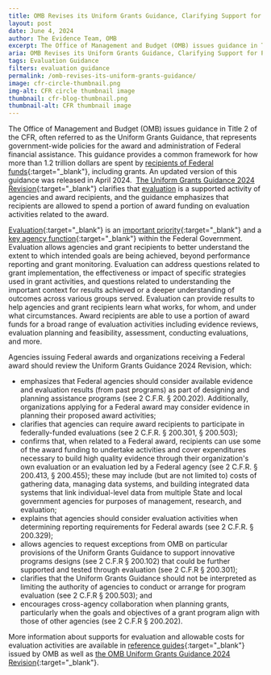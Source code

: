```yaml
---
title: OMB Revises its Uniform Grants Guidance, Clarifying Support for Program Evaluation
layout: post
date: June 4, 2024
author: The Evidence Team, OMB
excerpt: The Office of Management and Budget (OMB) issues guidance in Title 2 of the CFR, often referred to as the Uniform Grants Guidance...
aria: OMB Revises its Uniform Grants Guidance, Clarifying Support for Program Evaluation
tags: Evaluation Guidance
filters: evaluation guidance
permalink: /omb-revises-its-uniform-grants-guidance/
image: cfr-circle-thumbnail.png
img-alt: CFR circle thumbnail image
thumbnail: cfr-blog-thumbnail.png
thumbnail-alt: CFR thumbnail image
---
```


The Office of Management and Budget (OMB) issues guidance in Title 2 of the CFR, often referred to as the Uniform Grants Guidance, that represents government-wide policies for the award and administration of Federal financial assistance. This guidance provides a common framework for how more than 1.2 trillion dollars are spent by [recipients of Federal funds](https://www.cfo.gov/assets/files/Final%202%20CFR%20Guidance%20-%204.3.2024%20-%20Pre-Publication%20Version.pdf#page=384){:target="_blank"}, including grants. An updated version of this guidance was released in April 2024.  [The Uniform Grants Guidance 2024 Revision](https://www.cfo.gov/resources/uniform-guidance/){:target="_blank"} clarifies that <a href="https://www.cfo.gov/assets/files/Uniform%20Guidance%20_Reference%20Guides%20FINAL%204-2024.pdf" aria-label="Evidence-Based Policymaking: Learning Agendas and Annual Evaluation Plans" target="_blank">evaluation</a> is a supported activity of agencies and award recipients, and the guidance emphasizes that recipients are allowed to spend a portion of award funding on evaluation activities related to the award.

[Evaluation](https://www.whitehouse.gov/wp-content/uploads/2021/06/M-21-27.pdf#page=23){:target="_blank"} is an [important priority](https://www.whitehouse.gov/briefing-room/presidential-actions/2021/01/27/memorandum-on-restoring-trust-in-government-through-scientific-integrity-and-evidence-based-policymaking/){:target="_blank"} and a [key agency function](https://www.whitehouse.gov/wp-content/uploads/2021/06/M-21-27.pdf#page=13){:target="_blank"} within the Federal Government. Evaluation allows agencies and grant recipients to better understand the extent to which intended goals are being achieved, beyond performance reporting and grant monitoring. Evaluation can address questions related to grant implementation, the effectiveness or impact of specific strategies used in grant activities, and questions related to understanding the important context for results achieved or a deeper understanding of outcomes across various groups served. Evaluation can provide results to help agencies and grant recipients learn what works, for whom, and under what circumstances. Award recipients are able to use a portion of award funds for a broad range of evaluation activities including evidence reviews, evaluation planning and feasibility, assessment, conducting evaluations, and more.

Agencies issuing Federal awards and organizations receiving a Federal award should review the Uniform Grants Guidance 2024 Revision, which:

- emphasizes that Federal agencies should consider available evidence and evaluation results (from past programs) as part of designing and planning assistance programs (see 2 C.F.R. § 200.202). Additionally, organizations applying for a Federal award may consider evidence in planning their proposed award activities;
- clarifies that agencies can require award recipients to participate in federally-funded evaluations (see 2 C.F.R. § 200.301, § 200.503);
- confirms that, when related to a Federal award, recipients can use some of the award funding to undertake activities and cover expenditures necessary to build high quality evidence through their organization's own evaluation or an evaluation led by a Federal agency (see 2 C.F.R. § 200.413, § 200.455); these may include (but are not limited to) costs of gathering data, managing data systems, and building integrated data systems that link individual-level data from multiple State and local government agencies for purposes of management, research, and evaluation;
- explains that agencies should consider evaluation activities when determining reporting requirements for Federal awards (see 2 C.F.R. § 200.329);
- allows agencies to request exceptions from OMB on particular provisions of the Uniform Grants Guidance to support innovative programs designs (see 2 C.F.R § 200.102) that could be further supported and tested through evaluation (see 2 C.F.R § 200.301);
- clarifies that the Uniform Grants Guidance should not be interpreted as limiting the authority of agencies to conduct or arrange for program evaluation (see 2 C.F.R § 200.503); and
- encourages cross-agency collaboration when planning grants, particularly when the goals and objectives of a grant program align with those of other agencies (see 2 C.F.R § 200.202).

More information about supports for evaluation and allowable costs for evaluation activities are available in [reference guides](https://www.cfo.gov/assets/files/Uniform%20Guidance%20_Reference%20Guides%20FINAL%204-2024.pdf){:target="_blank"}  issued by OMB as well as [the OMB Uniform Grants Guidance 2024 Revision](https://www.cfo.gov/resources/uniform-guidance/){:target="_blank"}.